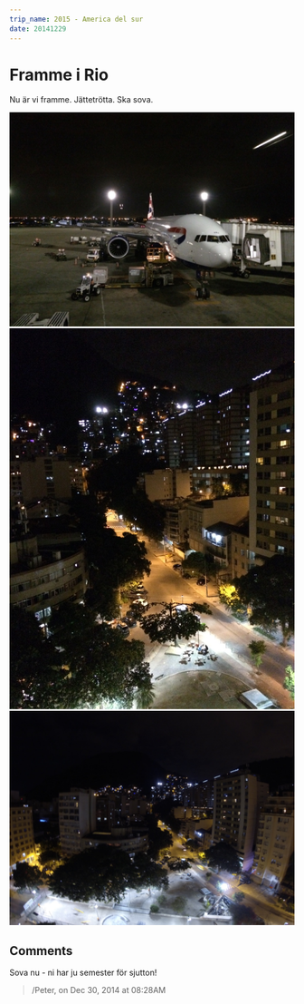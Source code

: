 ```yaml
---
trip_name: 2015 - America del sur
date: 20141229
---
```


# Framme i Rio

Nu är vi framme.
Jättetrötta.
Ska sova.

![vårt flygplan](images/1.1419906012.v-229-rt-flygplan.jpg)
![utsikt](images/1.1419906012.utsikt.jpg)
![utsikt gopro](images/1.1419906012.utsikt-gopro.jpg)

## Comments

Sova nu - ni har ju semester för sjutton!
> /Peter, on Dec 30, 2014 at 08:28AM
